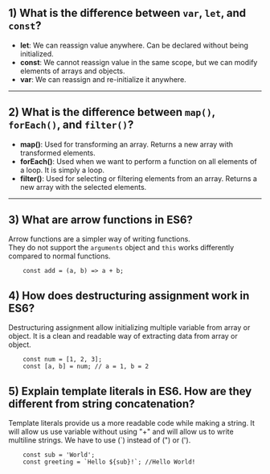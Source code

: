 ## 1) What is the difference between `var`, `let`, and `const`?

- **let**: We can reassign value anywhere. Can be declared without being initialized.  
- **const**: We cannot reassign value in the same scope, but we can modify elements of arrays and objects.  
- **var**: We can reassign and re-initialize it anywhere.  

---

## 2) What is the difference between `map()`, `forEach()`, and `filter()`?

- **map()**: Used for transforming an array. Returns a new array with transformed elements.  
- **forEach()**: Used when we want to perform a function on all elements of a loop. It is simply a loop.  
- **filter()**: Used for selecting or filtering elements from an array. Returns a new array with the selected elements.  

---

## 3) What are arrow functions in ES6?

Arrow functions are a simpler way of writing functions.  
They do not support the `arguments` object and `this` works differently compared to normal functions.  

        const add = (a, b) => a + b;


## 4) How does destructuring assignment work in ES6?

Destructuring assignment allow initializing multiple variable from array or object. It is a clean and readable way of extracting data from array or object.

        const num = [1, 2, 3];
        const [a, b] = num; // a = 1, b = 2
       
## 5) Explain template literals in ES6. How are they different from string concatenation?

Template literals provide us a more readable code while making a string. It will allow us use variable without using "+" and will allow us to write multiline strings. We have to use (`) instead of (") or (').

        const sub = 'World';
        const greeting = `Hello ${sub}!`; //Hello World!